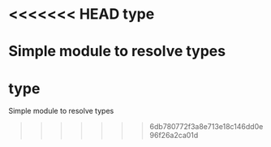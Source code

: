<<<<<<< HEAD
type
====

Simple module to resolve types
=======
type
====

Simple module to resolve types
>>>>>>> 6db780772f3a8e713e18c146dd0e96f26a2ca01d

